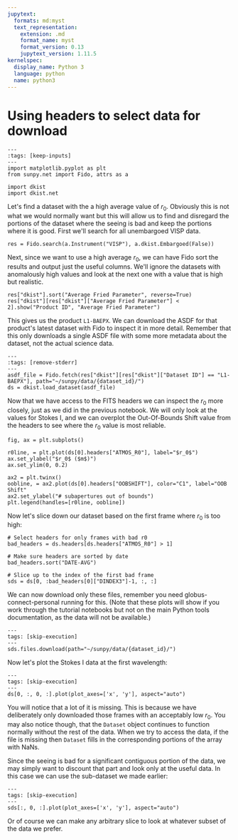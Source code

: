 ```yaml
---
jupytext:
  formats: md:myst
  text_representation:
    extension: .md
    format_name: myst
    format_version: 0.13
    jupytext_version: 1.11.5
kernelspec:
  display_name: Python 3
  language: python
  name: python3
---
```

# Using headers to select data for download

```{code-cell} python
---
:tags: [keep-inputs]
---
import matplotlib.pyplot as plt
from sunpy.net import Fido, attrs as a

import dkist
import dkist.net
```

Let's find a dataset with the a high average value of $r_0$.
Obviously this is not what we would normally want but this will allow us to find and disregard the portions of the dataset where the seeing is bad and keep the portions where it is good.
First we'll search for all unembargoed VISP data.

```{code-cell} python
res = Fido.search(a.Instrument("VISP"), a.dkist.Embargoed(False))
```

Next, since we want to use a high average $r_0$, we can have Fido sort the results and output just the useful columns.
We'll ignore the datasets with anomalously high values and look at the next one with a value that is high but realistic.

```{code-cell} python
res["dkist"].sort("Average Fried Parameter", reverse=True)
res["dkist"][res["dkist"]["Average Fried Parameter"] < 2].show("Product ID", "Average Fried Parameter")
```

This gives us the product `L1-BAEPX`.
We can download the ASDF for that product's latest dataset with Fido to inspect it in more detail.
Remember that this only downloads a single ASDF file with some more metadata about the dataset, not the actual science data.

```{code-cell} python
---
:tags: [remove-stderr]
---
asdf_file = Fido.fetch(res["dkist"][res["dkist"]["Dataset ID"] == "L1-BAEPX"], path="~/sunpy/data/{dataset_id}/")
ds = dkist.load_dataset(asdf_file)
```

Now that we have access to the FITS headers we can inspect the $r_0$ more closely, just as we did in the previous notebook.
We will only look at the values for Stokes I, and we can overplot the Out-Of-Bounds Shift value from the headers to see where the $r_0$ value is most reliable.

```{code-cell} python
fig, ax = plt.subplots()

r0line, = plt.plot(ds[0].headers["ATMOS_R0"], label="$r_0$")
ax.set_ylabel("$r_0$ ($m$)")
ax.set_ylim(0, 0.2)

ax2 = plt.twinx()
oobline, = ax2.plot(ds[0].headers["OOBSHIFT"], color="C1", label="OOB Shift"
ax2.set_ylabel("# subapertures out of bounds")
plt.legend(handles=[r0line, oobline])
```

Now let's slice down our dataset based on the first frame where $r_0$ is too high:

```{code-cell} python
# Select headers for only frames with bad r0
bad_headers = ds.headers[ds.headers["ATMOS_R0"] > 1]

# Make sure headers are sorted by date
bad_headers.sort("DATE-AVG")

# Slice up to the index of the first bad frame
sds = ds[0, :bad_headers[0]["DINDEX3"]-1, :, :]
```

We can now download only these files, remember you need globus-connect-personal running for this.
(Note that these plots will show if you work through the tutorial notebooks but not on the main Python tools documentation, as the data will not be available.)

```{code-cell} python
---
tags: [skip-execution]
---
sds.files.download(path="~/sunpy/data/{dataset_id}/")
```

Now let's plot the Stokes I data at the first wavelength:

```{code-cell} python
---
tags: [skip-execution]
---
ds[0, :, 0, :].plot(plot_axes=['x', 'y'], aspect="auto")
```

You will notice that a lot of it is missing.
This is because we have deliberately only downloaded those frames with an acceptably low $r_0$.
You may also notice though, that the `Dataset` object continues to function normally without the rest of the data.
When we try to access the data, if the file is missing then `Dataset` fills in the corresponding portions of the array with NaNs.

Since the seeing is bad for a significant contiguous portion of the data, we may simply want to discount that part and look only at the useful data.
In this case we can use the sub-dataset we made earlier:

```{code-cell} python
---
tags: [skip-execution]
---
sds[:, 0, :].plot(plot_axes=['x', 'y'], aspect="auto")
```
Or of course we can make any arbitrary slice to look at whatever subset of the data we prefer.
